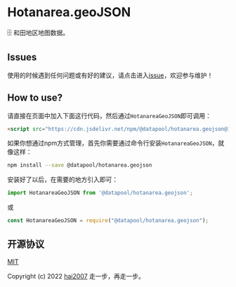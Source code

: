 # Hotanarea.geoJSON
🗄️ 和田地区地图数据。

## Issues
使用的时候遇到任何问题或有好的建议，请点击进入[issue](https://github.com/hai2007/datapool/issues)，欢迎参与维护！

## How to use?

请直接在页面中加入下面这行代码，然后通过```HotanareaGeoJSON```即可调用：

```html
<script src="https://cdn.jsdelivr.net/npm/@datapool/hotanarea.geojson@1"></script>
```

如果你想通过npm方式管理，首先你需要通过命令行安装``````HotanareaGeoJSON``````，就像这样：

```bash
npm install --save @datapool/hotanarea.geojson
```

安装好了以后，在需要的地方引入即可：

```js
import HotanareaGeoJSON from '@datapool/hotanarea.geojson';
```

或

```js
const HotanareaGeoJSON = require("@datapool/hotanarea.geojson");
```

开源协议
---------------------------------------
[MIT](https://github.com/hai2007/datapool/blob/master/LICENSE)

Copyright (c) 2022 [hai2007](https://hai2007.gitee.io/sweethome/) 走一步，再走一步。
